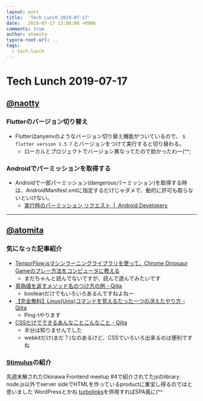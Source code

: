 ```yaml
---
layout: post
title:  'Tech Lunch 2019-07-17'
date:   2019-07-17 13:00:00 +0900
comments: true
author: atomita
typora-root-url: ..
tags:
  - tech-lunch
---
```


# Tech Lunch 2019-07-17

## [@naotty](https://github.com/naotty)

### Flutterのバージョン切り替え
- Flutterはanyenvのようなバージョン切り替え機能がついているので、 `$ flutter version 1.5.7` とバージョンをつけて実行すると切り替わる。
    - ローカルとプロジェクトでバージョン異なってたので助かったわー(^^;

### Androidでパーミッションを取得する
- Androidで一部パーミッション(dangerousパーミッション)を取得する時は、AndroidManifest.xmlに指定するだけじゃダメで、動的に許可も取らないといけない。
    - [実行時のパーミッション リクエスト  \|  Android Developers](https://developer.android.com/training/permissions/requesting.html)

----

## [@atomita](https://github.com/atomita)

### 気になった記事紹介

- [TensorFlow.jsマシンラーニングライブラリを使って、Chrome Dinosaur Gameのプレー方法をコンピュータに教える](https://www.infoq.com/jp/news/2019/07/tensorflow-chrome-dinosaur-game/)
  - まだちゃんと読んでないですが、読んで遊んでみたいです
- [真偽値を返すメソッド名のつけ方の例 - Qiita](https://qiita.com/munieru_jp/items/f66026060b7b5f0c3cbf)
  - booleanだけでもいろいろあるんですねよねー
- [【完全無料】Linux(Unix)コマンドを覚えるたった一つの冴えたやり方 - Qiita](https://qiita.com/neet_se/items/de52a816f6189c2a959a)
  - Ping-tやります
- [CSSだけでできるあんなことこんなこと - Qiita](https://qiita.com/rana_kualu/items/43e8841a4fccb8a80113)
  - 半分は知りませんでした
  - webkitだけ(まだ？)なのあるけど、CSSでいろいろ出来るのは便利ですね

### [Stimulus](https://stimulusjs.org/)の紹介

先週末解されたOkinawa Frontend meetup #4で紹介されてたjsのlibrary
node.js以外でserver sideでHTMLを作っているproductに重宝し得るのではと思いました
WordPressとかね
[turbolinks](https://github.com/turbolinks/turbolinks)を併用すればSPA風に(^^

